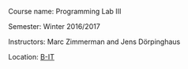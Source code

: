 Course name: Programming Lab III

Semester: Winter 2016/2017

Instructors: Marc Zimmerman and Jens Dörpinghaus

Location: [B-IT](http://www.b-it-center.de/)
